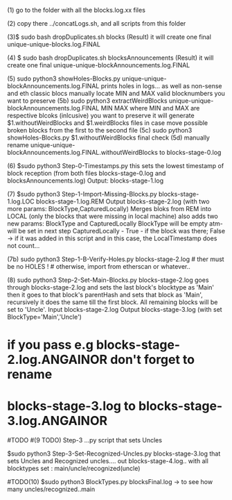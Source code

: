 (1) go to the folder with all the blocks.log.xx files

(2) copy there ../concatLogs.sh, and all scripts from this folder

(3)$ sudo bash dropDuplicates.sh blocks
(Result) it will create one final unique-unique-blocks.log.FINAL

(4) $ sudo bash dropDuplicates.sh blocksAnnouncements
(Result) it will create one final unique-unique-blockAnnouncements.log.FINAL

(5) sudo python3 showHoles-Blocks.py unique-unique-blockAnnouncements.log.FINAL
   prints holes in logs... as well as non-sense and eth classic blocs
   manually locate MIN and MAX valid blocknumbers you want to preserve
(5b) sudo python3 extractWeirdBlocks unique-unique-blockAnnouncements.log.FINAL MIN MAX
   where MIN and MAX are respective blcoks (inlcusive) you want to preserve
   it will generate $1.withoutWeirdBlocks and $1.weirdBlocks  files
   in case move possible broken blocks from the first to the second file
(5c) sudo python3 showHoles-Blocks.py $1.withoutWeirdBlocks
   final check
(5d) manually rename  unique-unique-blockAnnouncements.log.FINAL.withoutWeirdBlocks
     to blocks-stage-0.log

(6) $sudo python3 Step-0-Timestamps.py
 this sets the lowest timestamp of block reception (from both 
 files blocks-stage-0.log and blocksAnnouncements.log)
 Output: blocks-stage-1.log

(7) $sudo python3 Step-1-Import-Missing-Blocks.py blocks-stage-1.log.LOC blocks-stage-1.log.REM
  Output blocks-stage-2.log   (with two more params:  BlockType,CapturedLocally)
 Merges bloks from REM into LOCAL
 (only the blocks that were missing in local machine)
 also adds two new params: BlockType and CapturedLocally
  BlockType will be empty atm-will be set in next step
  CapturedLocally - True - if the block was there; False -> if it was added in this
  script and in this case, the LocalTimestamp does not count...

(7b) sudo python3 Step-1-B-Verify-Holes.py blocks-stage-2.log    # ther must be no HOLES !
     # otherwise, import from etherscan or whatever..

(8) sudo python3 Step-2-Set-Main-Blocks.py blocks-stage-2.log
  goes through blocks-stage-2.log and sets the last block's blocktype as 'Main'
  then it goes to that block's parentHash and sets that block as 'Main',
  recursively it does the same till the first block.
  All remaining blocks will be set to 'Uncle'.
  Input blocks-stage-2.log
  Output blocks-stage-3.log (with set BlockType='Main','Uncle')
  # if you pass e.g blocks-stage-2.log.ANGAINOR don't forget to rename
  # blocks-stage-3.log to blocks-stage-3.log.ANGAINOR

#TODO
#(9 TODO) Step-3 ...py script that sets Uncles

$sudo python3 Step-3-Set-Recognized-Uncles.py blocks-stage-3.log
that sets Uncles and Recognized uncles....
out blocks-stage-4.log..  with all blocktypes set : main/uncle/recognized(uncle)

#TODO(10) $sudo python3 BlockTypes.py blocksFinal.log  -> to see how many uncles/recognized..main
